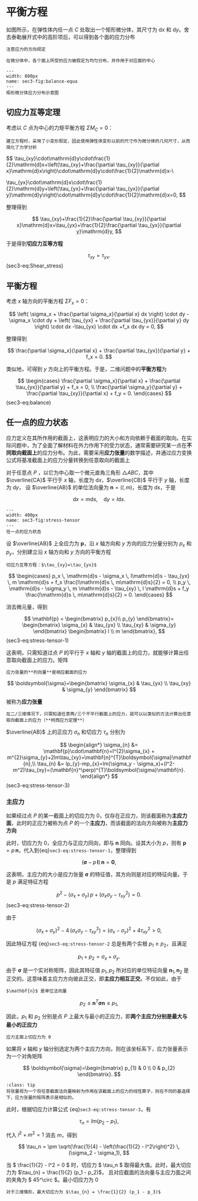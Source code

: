 # 平衡方程

如图所示，在弹性体内任一点 $C$ 处取出一个矩形微分体，其尺寸为 $\mathrm{d}x$ 和 $\mathrm{d}y$。舍去泰勒展开式中的高阶项后，可以得到各个面的应力分布

```{margin}
注意应力的方向规定
```

```{margin}
在微分体中，各个面上所受的应力被假定为均匀分布，并作用于对应面的中心
```

```{figure} ../../images/chap1/balance-equa.png
---
width: 800px
name: sec3-fig:balance-equa
---
矩形微分体应力分布示意图
```

## 切应力互等定理

考虑以 $C$ 点为中心的力矩平衡方程 $\Sigma M_{C}=0$：

```{margin}
建立方程时，采用了小变形假定，因此使用弹性体变形以前的尺寸作为微分体的几何尺寸，从而简化了力学分析
```

$$
\tau_{xy}\cdot\mathrm{d}y\cdot\frac{1}{2}\mathrm{d}x+\left(\tau_{xy}+\frac{\partial \tau_{xy}}{\partial x}\mathrm{d}x\right)\cdot\mathrm{d}y\cdot\frac{1}{2}\mathrm{d}x-\\

\tau_{yx}\cdot\mathrm{d}x\cdot\frac{1}{2}\mathrm{d}y+\left(\tau_{yx}+\frac{\partial \tau_{yx}}{\partial y}\mathrm{d}y\right)\cdot\mathrm{d}y\cdot\frac{1}{2}\mathrm{d}x=0,
$$

整理得到

$$
\tau_{xy}+\frac{1}{2}\frac{\partial \tau_{xy}}{\partial x}\mathrm{d}x=\tau_{yx}+\frac{1}{2}\frac{\partial \tau_{yx}}{\partial y}\mathrm{d}y,
$$

于是得到**切应力互等方程**

$$
\tau_{xy}=\tau_{yx}.
$$ (sec3-eq:Shear_stress)

## 平衡方程
考虑 $x$ 轴方向的平衡方程 $\Sigma F_{x}=0$：

$$
\left( \sigma_x + \frac{\partial \sigma_x}{\partial x} dx \right) \cdot dy
-\sigma_x \cdot dy
+
\left( \tau_{yx} + \frac{\partial \tau_{yx}}{\partial y} dy \right) \cdot dx
-\tau_{yx} \cdot dx
+f_x dx dy  = 0,
$$

整理得到

$$
\frac{\partial \sigma_x}{\partial x} + \frac{\partial \tau_{yx}}{\partial y} + f_x = 0.
$$

类似地，可得到 $y$ 方向上的平衡方程。于是，二维问题中的**平衡方程**为

$$
\begin{cases}
\frac{\partial \sigma_x}{\partial x} + \frac{\partial \tau_{yx}}{\partial y} + f_x = 0, \\
\frac{\partial \sigma_y}{\partial y} + \frac{\partial \tau_{xy}}{\partial x} + f_y = 0.
\end{cases}
$$ (sec3-eq:balance)

## 任一点的应力状态

应力定义在其所作用的截面上，这表明应力的大小和方向依赖于截面的取向。在实际问题中，为了全面了解材料在外力作用下的受力状态，通常需要研究某一点在**不同取向截面上**的应力分布。为此，需要采用**应力张量**的数学描述，并通过应力变换公式将基准截面上的应力分量转换到任意取向的截面上

对于任意点 $P$ ，以它为中心取一个微元直角三角形 $\triangle ABC$，其中 $\overline{CA}$ 平行于 $x$ 轴，长度为 $\mathrm{d}x$，$\overline{CB}$ 平行于 $y$ 轴，长度为 $\mathrm{d}y$，
设 $\overline{AB}$ 的单位法向量为 $\mathbf{n}=(l,m)$，长度为 $\mathrm{d}s$，于是

$$
\mathrm{d}x = m\mathrm{d}s,\quad \mathrm{d}y = l\mathrm{d}s.
$$

```{figure} ../../images/chap1/stress-tensor.png
---
width: 400px
name: sec3-fig:stress-tensor
---
任一点的应力状态
```

设 $\overline{AB}$ 上全应力为 $\mathbf{p}$，沿 $x$ 轴方向和 $y$ 方向的应力分量分别为 $p_{x}$ 和 $p_{y}$，分别建立沿 $x$ 轴方向和 $y$ 方向的平衡方程

```{margin}
切应力互等方程：$\tau_{xy}=\tau_{yx}$
```

$$
\begin{cases}
p_x \, \mathrm{d}s - \sigma_x \, l\mathrm{d}s -  \tau_{yx} \, m  \mathrm{d}s + f_x \frac{l\mathrm{d}s \, m\mathrm{d}s}{2} = 0, \\
p_y \, \mathrm{d}s - \sigma_y \, m  \mathrm{d}s -  \tau_{xy} \, l  \mathrm{d}s + f_y \frac{l\mathrm{d}s \, m\mathrm{d}s}{2} = 0.
\end{cases}
$$

消去微元量，得到

$$
\mathbf{p} = \begin{bmatrix}
p_{x}\\
p_{y}
\end{bmatrix}= \begin{bmatrix}
\sigma_{x} & \tau_{yx} \\
\tau_{xy} & \sigma_{y}
\end{bmatrix}
\begin{bmatrix}
l \\
m
\end{bmatrix},
$$ (sec3-eq:stress-tensor-1)

这表明，只需知道过点 $P$ 的平行于 $x$ 轴和 $y$ 轴的截面上的应力，就能够计算出任意取向截面上的应力。矩阵

```{margin}
应力张量的**列向量**是相应截面的应力
```

$$
\boldsymbol{\sigma}=\begin{bmatrix}
\sigma_{x} & \tau_{yx} \\
\tau_{xy} & \sigma_{y}
\end{bmatrix}
$$

被称为**应力张量**

```{note}
在二/三维情况下，只需知道任意两/三个不平行截面上的应力，就可以以类似的方法计算出任意取向截面上的应力（**柯西应力定理**）
```

$\overline{AB}$ 上的正应力 $\sigma_{n}$ 和切应力 $\tau_{n}$ 分别为

$$
\begin{align*}
\sigma_{n} &= \mathbf{p}\cdot\mathbf{n}=l^{2}\sigma_{x} + m^{2}\sigma_{y}+2lm\tau_{xy}=\mathbf{n}^{T}\boldsymbol{\sigma}\mathbf{n},\\
\tau_{n} &= lp_{y}-mp_{x}=lm(\sigma_y - \sigma_x)+(l^2-m^2)\tau_{xy}=(\mathbf{n}^\perp)^{T}\boldsymbol{\sigma}\mathbf{n}.
\end{align*}
$$ (sec3-eq:stress-tensor-3)

### 主应力

如果经过点 $P$ 的某一截面上的切应力为 0，仅存在正应力，则该截面称为**主应力面**，此时的正应力被称为点 $P$ 的一个**主应力**，而该截面的法向方向被称为**主应力方向**

此时，切应力为 0，全应力与正应力同向，即与 $\mathbf{n}$ 同向。设其大小为 $p$，则有 $\mathbf{p} = p\,\mathbf{n}$，代入到{eq}`sec3-eq:stress-tensor-1`，整理得到

$$
(\boldsymbol{\sigma} - p\,\mathbf{I})\,\mathbf{n} = \mathbf{0},
$$

这表明，主应力的大小是应力张量 $\boldsymbol{\sigma}$ 的特征值，其方向则是对应的特征向量。于是 $p$ 满足特征方程

$$
p^2 - (\sigma_x + \sigma_y)\,p + (\sigma_x \sigma_y - \tau_{xy}^2) = 0.
$$ (sec3-eq:stress-tensor-2)

由于

$$
(\sigma_x + \sigma_y)^2 - 4\,(\sigma_x \sigma_y - \tau_{xy}^2)=(\sigma_x - \sigma_y)^2 + 4\tau_{xy}^2 > 0,
$$

因此特征方程 {eq}`sec3-eq:stress-tensor-2` 总是有两个实根 $p_{1}\geq p_{2}$，且满足

$$
p_{1}+p_{2} = \sigma_{x} + \sigma_{y}.
$$

由于 $\boldsymbol{\sigma}$ 是一个实对称矩阵，因此其特征值 $p_1, p_2$ 所对应的单位特征向量 $\mathbf{n}_{1},\mathbf{n}_{2}$ 是正交的。这意味着主应力方向彼此正交，即**主应力相互正交**。不仅如此，由于

```{margin}
$\mathbf{n}$ 是单位法向量
```

$$
p_2 \leq \mathbf{n}^{T}\boldsymbol{\sigma}\mathbf{n} \leq p_1,
$$

因此，$p_1$ 和 $p_2$ 分别是点 $P$ 上最大与最小的正应力，即**两个主应力分别是最大与最小的正应力**

```{margin}
应力主面上切应力为 0
```

如果将 $x$ 轴和 $y$ 轴分别选定为两个主应力方向，则在该坐标系下，应力张量表示为一个对角矩阵

$$
\boldsymbol{\sigma}=\begin{bmatrix}
p_{1} & 0 \\
0 & p_{2}
\end{bmatrix}.
$$

```{admonition} 基变换与张量变换
:class: tip
将张量视为一个将任意截面法向量映射为作用在该截面上的应力的线性算子，则在不同的基选择下，应力张量的矩阵表示是相似的。
```

此时，根据切应力计算公式 {eq}`sec3-eq:stress-tensor-3`，有

$$
\tau_{n} = lm(p_{2} - p_{1}),
$$

代入 $l^2 + m^2 = 1$ 消去 $m$，得到

$$
\tau_n = \pm \sqrt{\frac{1}{4} - \left(\frac{1}{2} - l^2\right)^2} \, (\sigma_2 - \sigma_1),
$$

当 $ \frac{1}{2} - l^2 = 0 $ 时，切应力 $ \tau_n $ 取得最大值。此时，最大切应力为 $\tau_{n} = \frac{1}{2} (p_1 - p_2)$，
且对应截面的法向量与主应力面之间的夹角为 $ 45^\circ $。最小切应力为 0

```{note}
对于三维情形，最大切应力为 $\tau_{n} = \frac{1}{2} (p_1 - p_3)$
```

